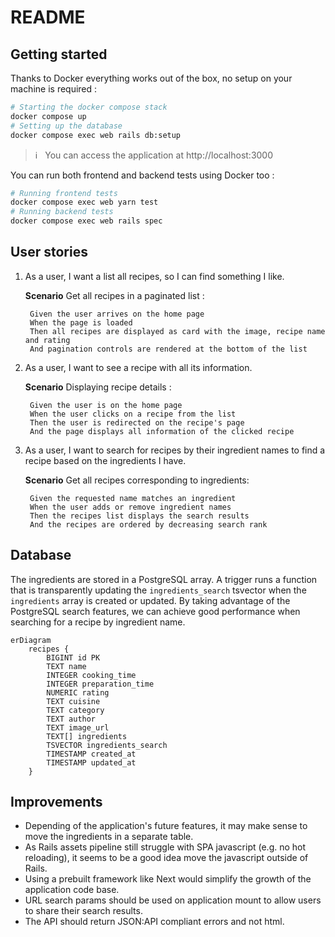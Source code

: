 # README

## Getting started

Thanks to Docker everything works out of the box, no setup on your machine is required :

```bash
# Starting the docker compose stack
docker compose up
# Setting up the database
docker compose exec web rails db:setup
```

> :information_source: &nbsp; You can access the application at http://localhost:3000

You can run both frontend and backend tests using Docker too :

```bash
# Running frontend tests
docker compose exec web yarn test
# Running backend tests
docker compose exec web rails spec
```

## User stories

1. As a user, I want a list all recipes, so I can find something I like.

    **Scenario** Get all recipes in a paginated list :

        Given the user arrives on the home page
        When the page is loaded
        Then all recipes are displayed as card with the image, recipe name and rating
        And pagination controls are rendered at the bottom of the list

1. As a user, I want to see a recipe with all its information.

    **Scenario** Displaying recipe details :

        Given the user is on the home page
        When the user clicks on a recipe from the list
        Then the user is redirected on the recipe's page
        And the page displays all information of the clicked recipe

1. As a user, I want to search for recipes by their ingredient names to find a recipe based on the ingredients I have.

    **Scenario** Get all recipes corresponding to ingredients:

        Given the requested name matches an ingredient
        When the user adds or remove ingredient names
        Then the recipes list displays the search results
        And the recipes are ordered by decreasing search rank

## Database

The ingredients are stored in a PostgreSQL array.
A trigger runs a function that is transparently updating the `ingredients_search` tsvector when the `ingredients` array is created or updated.
By taking advantage of the PostgreSQL search features, we can achieve good performance when searching for a recipe by ingredient name.

```mermaid
erDiagram
    recipes {
        BIGINT id PK
        TEXT name
        INTEGER cooking_time
        INTEGER preparation_time
        NUMERIC rating
        TEXT cuisine
        TEXT category
        TEXT author
        TEXT image_url
        TEXT[] ingredients
        TSVECTOR ingredients_search
        TIMESTAMP created_at
        TIMESTAMP updated_at
    }
```

## Improvements

- Depending of the application's future features, it may make sense to move the ingredients in a separate table.
- As Rails assets pipeline still struggle with SPA javascript (e.g. no hot reloading), it seems to be a good idea move the javascript outside of Rails.
- Using a prebuilt framework like Next would simplify the growth of the application code base.
- URL search params should be used on application mount to allow users to share their search results.
- The API should return JSON:API compliant errors and not html.
